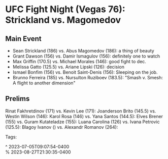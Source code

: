# UFC Fight Night (Vegas 76): Strickland vs. Magomedov

## Main Event 

- Sean Strickland (186) vs. Abus Magomedov (186): a thing of beauty
- Grant Dawson (156) vs. Damir Ismagulov (156): definitely one to watch
- Max Griffin (170.5) vs. Michael Morales (146): good fight to dec.
- Melissa Gatto (125.5) vs. Ariane Lipski (126): decision
- Ismael Bonfim (156) vs. Benoit Saint-Denis (156): Sleeping on the job.
- Brunno Ferreira (185) vs. Nursulton Ruziboev (183.5): "Smash v. Smesh: A flight to another dimension"

## Prelims

Rinat Fakhretdinov (171) vs. Kevin Lee (171):
Joanderson Brito (145.5) vs. Westin Wilson (146):
Karol Rosa (146) vs. Yana Santos (144.5):
Elves Brener (155) vs. Guram Kutateladze (155):
Luana Carolina (126) vs. Ivana Petrovic (125.5):
Blagoy Ivanov () vs. Alexandr Romanov (264):

<!-- sources -->

[1]: https://watchwrestling.ai/watch-ufc-fight-night-strickland-vs-magomedov-7-1-23/ "UFC Fight Night: Strickland vs. Magomedov"

Tags: 

^ 2023-07-05T09:07:54-0400\
% 2023-08-27T21:30:35-0400
